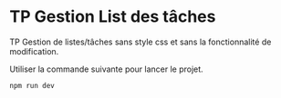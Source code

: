# TP Gestion List des tâches

TP Gestion de listes/tâches sans style css et sans la fonctionnalité de modification.

Utiliser la commande suivante pour lancer le projet.

```bash
npm run dev
```
